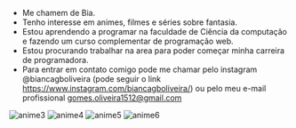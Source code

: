 - Me chamem de Bia.
- Tenho interesse em animes, filmes e séries sobre fantasia.
- Estou aprendendo a programar na faculdade de Ciência da computação e fazendo um curso complementar de programação web.
- Estou procurando trabalhar na area para poder começar minha carreira de programadora.
- Para entrar em contato comigo pode me chamar pelo instagram @biancagboliveira (pode seguir o link https://www.instagram.com/biancagboliveira/) ou pelo meu e-mail profissional gomes.oliveira1512@gmail.com

![anime3](https://user-images.githubusercontent.com/100356539/197684591-1dd97cf3-020b-4af7-a311-be779f11fb37.png)
![anime4](https://user-images.githubusercontent.com/100356539/197684799-d0331ae2-d891-4970-99e3-c4b5d7a5728f.png)
![anime5](https://user-images.githubusercontent.com/100356539/197685050-4febdd4d-ecef-4110-8608-ec62fa2d8713.gif)
![anime6](https://user-images.githubusercontent.com/100356539/197685236-39304f2e-59ed-4b6d-816c-e48053d1fa7e.gif)
